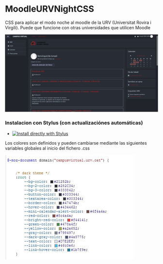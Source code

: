 # MoodleURVNightCSS
CSS para aplicar el modo noche al moodle de la URV (Universitat Rovira i Virgili). 
Puede que funcione con otras universidades que utilicen Moodle

![alt text](URV_moodle_1.jpg)

### Instalacion con Stylus (con actualizaciónes automáticas)
  * [![Install directly with Stylus](https://img.shields.io/badge/Install%20directly%20with-Stylus-00adad.svg)](https://raw.githubusercontent.com/IsmaelHG/MoodleURVNightCSS/main/moodle-urv-night.user.css)

Los colores son definidos y pueden cambiarse mediante las siguientes variables globales al inicio del fichero .css 

![alt text](variables.jpg)
